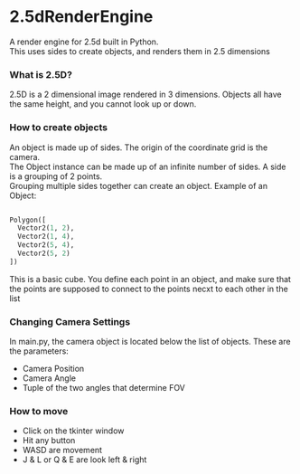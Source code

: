 # 2.5dRenderEngine
A render engine for 2.5d built in Python.<br>
This uses sides to create objects, and renders them in 2.5 dimensions<br>
### What is 2.5D?
2.5D is a 2 dimensional image rendered in 3 dimensions. Objects all have the same height, and you cannot look up or down.
### How to create objects
An object is made up of sides. The origin of the coordinate grid is the camera.<br>
The Object instance can be made up of an infinite number of sides. A side is a grouping of 2 points.<br>
Grouping multiple sides together can create an object.
Example of an Object:
```python

Polygon([
  Vector2(1, 2),
  Vector2(1, 4),
  Vector2(5, 4),
  Vector2(5, 2)
])

```
This is a basic cube. You define each point in an object, and make sure that the points are supposed to connect to the points necxt to each other in the list


### Changing Camera Settings
In main.py, the camera object is located below the list of objects. These are the parameters:
* Camera Position
* Camera Angle
* Tuple of the two angles that determine FOV

### How to move
* Click on the tkinter window
* Hit any button
* WASD are movement
* J & L or Q & E are look left & right